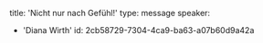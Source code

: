 title: 'Nicht nur nach Gefühl!'
type: message
speaker:
  - 'Diana Wirth'
id: 2cb58729-7304-4ca9-ba63-a07b60d9a42a

